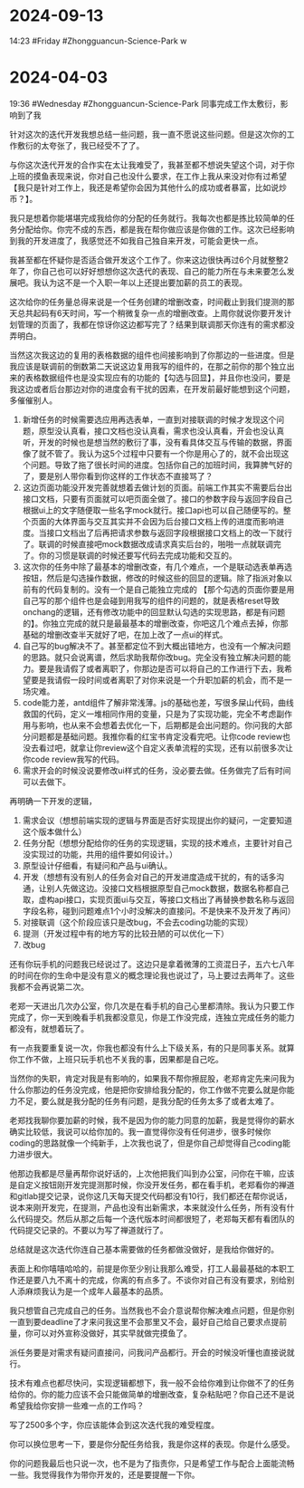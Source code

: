 # 2024-09-13
14:23
#Friday
#Zhongguancun-Science-Park 
w


# 2024-04-03
19:36
#Wednesday 
#Zhongguancun-Science-Park 
同事完成工作太敷衍，影响到了我

针对这次的迭代开发我想总结一些问题，我一直不愿说这些问题。但是这次你的工作敷衍的太夸张了，我已经受不了了。

与你这次迭代开发的合作实在太让我难受了，我甚至都不想说失望这个词，对于你上班的摸鱼表现来说，你对自己也没什么要求，在工作上我从来没对你有过希望【我只是针对工作上，我还是希望你会因为其他什么的成功或者暴富，比如说炒币？】。

我只是想着你能堪堪完成我给你的分配的任务就行。我每次也都是拣比较简单的任务分配给你。你完不成的东西，都是我在帮你做应该是你做的工作。这次已经影响到我的开发进度了，我感觉还不如我自己独自来开发，可能会更快一点。

我甚至都在怀疑你是否适合做开发这个工作了。你来这边很快再过6个月就整整2年了，你自己也可以好好想想你这次迭代的表现、自己的能力所在与未来要怎么发展吧。我认为这不是一个入职一年以上还提出要加薪的员工的表现。

这次给你的任务量总得来说是一个任务创建的增删改查，时间截止到我们提测的那天总共起码有6天时间，写一个稍微复杂一点的增删改查。上周你就说你要开发计划管理的页面了，我都在惊讶你这边都写完了？结果到联调那天你连有的需求都没弄明白。

当然这次我这边的复用的表格数据的组件也间接影响到了你那边的一些进度。但是我应该是联调前的倒数第二天说这边复用我写的组件的，在那之前你的那个独立出来的表格数据组件也是没实现应有的功能的【勾选与回显】，并且你也没问，要是我这边或者后台那边对你的进度会有干扰的因素，在开发前最好能想到这个问题，多催催别人。

1. 新增任务的时候需要选应用再选表单，一直到对接联调的时候才发现这个问题，原型没认真看，接口文档也没认真看，需求也没认真看，开会也没认真听，开发的时候也是想当然的敷衍了事，没有看具体交互与传输的数据，界面像了就不管了。我认为这5个过程中只要有一个你是用心了的，就不会出现这个问题。导致了拖了很长时间的进度。包括你自己的加班时间，我算脾气好的了，要是别人带你看到你这样的工作状态不直接骂了？
2. 这边页面功能没开发完善就想着去做计划的页面。前端工作其实不需要后台出接口文档，只要有页面就可以吧页面全做了。接口的参数字段与返回字段自己根据ui上的文字随便取一些名字mock就行。接口api也可以自己随便写的。整个页面的大体界面与交互其实并不会因为后台接口文档上传的进度而影响进度。当接口文档出了后再把请求参数与返回字段根据接口文档上的改一下就行了。联调的时候直接吧mock数据改成请求真实后台的，啪啪一点就联调完了。你的习惯是联调的时候还要写代码去完成功能和交互的。
3. 这次你的任务中除了最基本的增删改查，有几个难点，一个是联动选表单再选按钮，然后是勾选操作数据，修改的时候这些的回显的逻辑。除了指派对象以前有的代码复制的。没有一个是自己能独立完成的 【那个勾选的页面你要是用自己写的那个组件也是会碰到用我写的组件的问题的，就是表格reset导致onchang的逻辑，还有修改功能中的回显默认勾选的实现思路，都是有问题的】。你独立完成的就只是最最基本的增删改查，你吧这几个难点去掉，你那基础的增删改查半天就好了吧，在加上改了一点ui的样式。
4. 自己写的bug解决不了。甚至都定位不到大概出错地方，也没有一个解决问题的思路。就只会说离谱，然后求助我帮你改bug。完全没有独立解决问题的能力。要是我请假了或者离职了，你那边是否可以将自己的工作进行下去，我希望要是我请假一段时间或者离职了对你来说是一个升职加薪的机会，而不是一场灾难。
5. code能力差，antd组件了解非常浅薄。js的基础也差，写很多屎山代码，曲线救国的代码，定义一堆相同作用的变量，只是为了实现功能，完全不考虑副作用与影响，也从来不会想着去优化一下，后期都是会出问题的。你问我的大部分问题都是基础问题。我推你看的红宝书肯定没看完吧。让你code review也没去看过吧，就拿让你review这个自定义表单流程的实现，还有以前很多次让你code review我写的代码。
6. 需求开会的时候没说要修改ui样式的任务，没必要去做。任务做完了后有时间可以去做下。


再明确一下开发的逻辑，

1. 需求会议（想想前端实现的逻辑与界面是否好实现提出你的疑问，一定要知道这个版本做什么）
2. 任务分配（想想分配给你的任务的实现逻辑，实现的技术难点，主要针对自己没实现过的功能，共用的组件要如何设计。）
3. 原型设计仔细看，有疑问和产品与ui确认。
4. 开发（想想有没有别人的任务会对自己的开发进度造成干扰的，有的话多沟通，让别人先做这边。没接口文档根据原型自己mock数据，数据名称都自己取，虚构api接口，实现页面ui与交互，等接口文档出了再替换参数名称与返回字段名称，碰到问题难点1个小时没解决的直接问。不是快来不及开发了再问）
5. 对接联调（这个阶段应该只是改bug，不会去coding功能的实现）
6. 提测（开发过程中有的地方写的比较丑陋的可以优化一下）
7. 改bug

还有你玩手机的问题我已经说过了。这边只是拿着微薄的工资混日子，五六七八年的时间在你的生命中是没有意义的概念理论我也说过了，马上要过去两年了。这些我都不会再说第二次。

老郑一天进出几次办公室，你几次是在看手机的自己心里都清除。我认为只要工作完成了，你一天到晚看手机我都没意见，你是工作没完成，连独立完成任务的能力都没有，就想着玩了。

有一点我要重复说一次，你我也都没有什么上下级关系，有的只是同事关系。就算你工作不做，上班只玩手机也不关我的事，因果都是自己吃。

当然你的失职，肯定对我是有影响的，如果我不帮你擦屁股，老郑肯定先来问我为什么你那边的任务没完成，他是把你安排给我分配的，你工作做不完要么就是你能力不足，要么就是我分配的任务有问题，是我分配的任务太多了或者太难了。

老郑找我聊你要加薪的时候，我不是因为你的能力同意的加薪，我是觉得你的薪水确实比较低，我说可以给你加的。我一直觉得你没有任何进步，很多时候你coding的思路就像一个纯新手，上次我也说了，但是你自己却觉得自己coding能力进步很大。

他那边我都是尽量再帮你说好话的，上次他把我们叫到办公室，问你在干嘛，应该是自定义按钮刚开发完提测那时候，你没开发任务，都在看手机，老郑看你的禅道和gitlab提交记录，说你这几天每天提交代码都没有10行，我们都还在帮你说话，说本来刚开发完，在提测，产品也没有出新需求，本来就没什么任务，所有没有什么代码提交。然后从那之后每一个迭代版本时间都很短了，老郑每天都有看团队的代码提交记录的。不要以为写了禅道就行了。

总结就是这次迭代你连自己基本需要做的任务都做没做好，是我给你做好的。

表面上和你嘻嘻哈哈的，前提是你至少别让我那么难受，打工人最最基础的本职工作还是要八九不离十的完成，你离的有点多了。不谈你对自己有没有要求，别给别人添麻烦我认为是一个成年人最基本的品质。

我只想管自己完成自己的任务。当然我也不会介意说帮你解决难点问题，但是你别一直到要deadline了才来问我这里不会那里又不会，最好自己给自己要求点提前量，你可以对外宣称没做好，其实早就做完摸鱼了。

派任务要是对需求有疑问直接问，问我问产品都行。开会的时候没听懂也直接说就行。

技术有难点也都尽快问，实现逻辑都想下，我一般不会给你难到让你做不了的任务给你的。你的能力应该不会只能做简单的增删改查，复杂粘贴吧？你自己还不是说希望我给你安排一些难一点的工作吗？

写了2500多个字，你应该能体会到这次迭代我的难受程度。

你可以换位思考一下，要是你分配任务给我，我是你这样的表现。你是什么感受。

你的问题我最后也只说一次，也不是为了指责你，只是希望工作与配合上面能流畅一些。我觉得我作为带你开发的，还是要提醒一下你。
